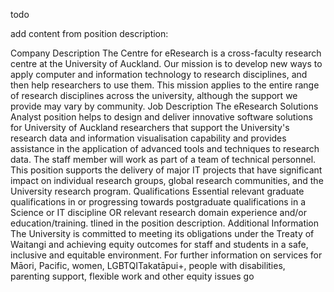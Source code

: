 todo 

add content from position description: 

Company Description
The Centre for eResearch is a cross-faculty research centre at the University of Auckland. Our mission is to develop new ways to apply computer and information technology to research disciplines, and then help researchers to use them. This mission applies to the entire range of research disciplines across the university, although the support we provide may vary by community.
Job Description
The eResearch Solutions Analyst position helps to design and deliver innovative software solutions for University of Auckland researchers that support the University's research data and information visualisation capability and provides assistance in the application of advanced tools and techniques to research data.
The staff member will work as part of a team of technical personnel. This position supports the delivery of major IT projects that have significant impact on individual research groups, global research communities, and the University research program.
Qualifications
Essential
 relevant graduate qualifications in or progressing towards postgraduate qualifications in a Science or IT discipline
OR
relevant research domain experience and/or education/training. tlined in the position description.
Additional Information
The University is committed to meeting its obligations under the Treaty of Waitangi and achieving equity outcomes for staff and students in a safe, inclusive and equitable environment. For further information on services for Māori, Pacific, women, LGBTQITakatāpui+, people with disabilities, parenting support, flexible work and other equity issues go 